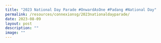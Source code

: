 ```yaml
---
title: "2023 National Day Parade #OnwardAsOne #Padang #National Day"
permalink: /resources/connexionsg/2023nationaldayparade/
date: 2023-08-09
layout: post
description: ""
image: ""
---
```

